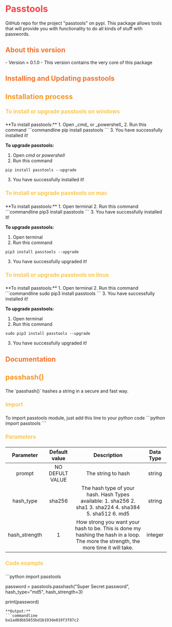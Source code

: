 <h1 style="color: #f94144;">Passtools</h1>
GitHub repo for the project "passtools" on pypi. This package allows tools that will provide you with functionality to do all kinds of stuff with passwords.

<h2 style="color: #F3722C;">About this version</h2>
- Version = 0.1.0
- This version contains the very core of this package

<h2 style="color: #F3722C;">Installing and Updating passtools</h2>
<h3 style="color: #F8961E; font-size: 22px;">Installation process</h3>

<h4 style="color: #F9C74F; font-size: 17px;">To install  or upgrade passtools on windows</h4>
**To install passtools:**
1. Open _cmd_ or _powershell_
2. Run this command
```commandline
pip install passtools
```
3. You have successfully installed it!

**To upgrade passtools:**
1. Open _cmd_ or _powershell_
2. Run this command
```commandline
pip install passtools --upgrade
```
3. You have successfully installed it!

<h4 style="color: #F9C74F; font-size: 17px;">To install or upgrade passtools on mac</h4>
**To install passtools:**
1. Open terminal
2. Run this command
```commandline
pip3 install passtools
```
3. You have successfully installed it!

**To upgrade passtools:**
1. Open terminal
2. Run this command
```commandline
pip3 install passtools --upgrade
```
3. You have successfully upgraded it!

<h4 style="color: #F9C74F; font-size: 17px;">To install or upgrade passtools on linux</h4>
**To install passtools:**
1. Open terminal
2. Run this command
```commandline
sudo pip3 install passtools
```
3. You have successfully installed it!

**To upgrade passtools:**
1. Open terminal
2. Run this command
```commandline
sudo pip3 install passtools --upgrade
```
3. You have successfully upgraded it!  

<h2 style="color: #F3722C;">Documentation</h2>
<h3 style="color: #F8961E; font-size: 22px;">passhash()</h3>
The `passhash()` hashes a string in a secure and fast way.
<h4 style="color: #F9C74F; font-size: 17px;">Import</h4>
To import passtools module, just add  this line to your python code
```python
import passtools
```
<h4 style="color: #F9C74F; font-size: 17px;">Parameters</h4>

|   Parameter   |   Default value  |                                                             Description                                                             | Data Type |
|:-------------:|:----------------:|:-----------------------------------------------------------------------------------------------------------------------------------:|:---------:|
| prompt        |  NO DEFULT VALUE | The string to hash                                                                                                                  | string    |
| hash_type     | sha256           | The hash type of your hash.  Hash Types available: 1. sha256 2. sha1 3. sha224 4. sha384 5. sha512 6. md5                           | string    |
| hash_strength | 1                | How strong you want your hash to be. This is done my hashing the hash in a loop. The more the strength, the more time it will take. | integer   |

<h4 style="color: #F9C74F; font-size: 17px;">Code example</h4>
```python
import passtools

password = passtools.passhash("Super Secret password", hash_type="md5", hash_strength=3)

print(password)
```
**Output:**
```commandline
ba1ad8dbb5655bd1b193de019f3f87c2
```
